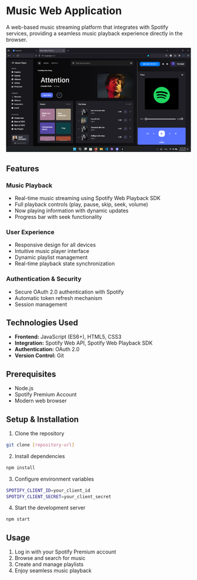 # Music Web Application

A web-based music streaming platform that integrates with Spotify services, providing a seamless music playback experience directly in the browser.

![Project Screenshot/GIF](music-app\public\images\Screenshot.png)

## Features

### Music Playback
- Real-time music streaming using Spotify Web Playback SDK
- Full playback controls (play, pause, skip, seek, volume)
- Now playing information with dynamic updates
- Progress bar with seek functionality

### User Experience
- Responsive design for all devices
- Intuitive music player interface
- Dynamic playlist management
- Real-time playback state synchronization

### Authentication & Security
- Secure OAuth 2.0 authentication with Spotify
- Automatic token refresh mechanism
- Session management

## Technologies Used

- **Frontend:** JavaScript (ES6+), HTML5, CSS3
- **Integration:** Spotify Web API, Spotify Web Playback SDK
- **Authentication:** OAuth 2.0
- **Version Control:** Git

## Prerequisites

- Node.js 
- Spotify Premium Account
- Modern web browser

## Setup & Installation

1. Clone the repository
```bash
git clone [repository-url]
```

2. Install dependencies
```bash
npm install
```

3. Configure environment variables
```bash
SPOTIFY_CLIENT_ID=your_client_id
SPOTIFY_CLIENT_SECRET=your_client_secret
```

4. Start the development server
```bash
npm start
```

## Usage

1. Log in with your Spotify Premium account
2. Browse and search for music
3. Create and manage playlists
4. Enjoy seamless music playback
